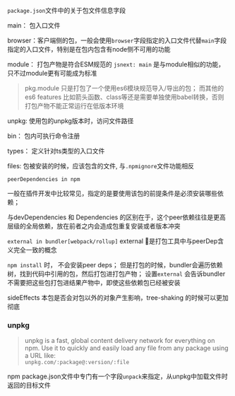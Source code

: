 `package.json`文件中的关于包文件信息字段

main： 包入口文件

browser：客户端侧的包，一般会使用`browser`字段指定的入口文件代替`main`字段指定的入口文件，特别是在包内包含有node侧不可用的功能

module： 打包产物是符合ESM规范的
`jsnext: main` 是与module相似的功能，只不过module更有可能成为标准

> pkg.module 只是打包了一个使用es6模块规范导入/导出的包； 而其他的es6 features 比如箭头函数、class等还是需要单独使用babel转换，否则打包产物不能正常运行在低版本环境

unpkg: 使用包的unpkg版本时，访问文件路径


bin： 包内可执行命令注册

types： 定义针对ts类型的入口文件

files: 包被安装的时候，应该包含的文件, 与`.npmignore`文件功能相反



`peerDependencies in npm`

一般在插件开发中比较常见，指定的是要使用该包的前提条件是必须安装哪些依赖；

与devDependencies 和 Dependencies 的区别在于，这个peer依赖往往是更高层级的全局依赖，放在前者之内会造成包重复安装或者版本冲突

`external in bundler[webpack/rollup]` 
external 是打包工具中与peerDep含义完全一致的概念

`npm install` 时， 不会安装peer deps；
但是打包的时候，bundler会遍历依赖树，找到代码中引用的包，然后打包进打包产物；
设置`external` 会告诉bundler不需要把这些包打包进结果产物中，即使这些依赖包已经被安装



sideEffects
本包是否会对包以外的对象产生影响，tree-shaking 的时候可以更加彻底


### unpkg
> unpkg is a fast, global content delivery network for everything on npm. Use it to quickly and easily load any file from any package using a URL like:  
> `unpkg.com/:package@:version/:file`

npm package.json文件中专门有一个字段`unpack`来指定，从unpkg中加载文件时返回的目标文件 
